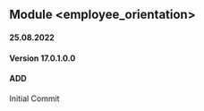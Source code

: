 ## Module <employee_orientation>

#### 25.08.2022
#### Version 17.0.1.0.0
#### ADD
Initial Commit


